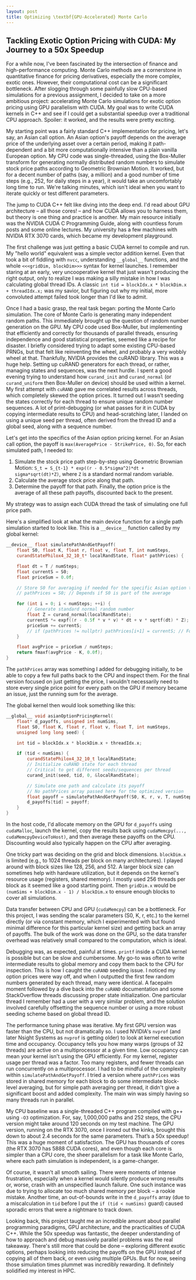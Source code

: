 ```yaml
---
layout: post
title: Optimizing \textbf{GPU-Accelerated} Monte Carlo
---
```


## Tackling Exotic Option Pricing with CUDA: My Journey to a 50x Speedup

For a while now, I've been fascinated by the intersection of finance and high-performance computing. Monte Carlo methods are a cornerstone in quantitative finance for pricing derivatives, especially the more complex, exotic ones. However, their computational cost can be a significant bottleneck. After slogging through some painfully slow CPU-based simulations for a previous assignment, I decided to take on a more ambitious project: accelerating Monte Carlo simulations for exotic option pricing using GPU parallelism with CUDA. My goal was to write CUDA kernels in C++ and see if I could get a substantial speedup over a traditional CPU approach. Spoiler: it worked, and the results were pretty exciting.

My starting point was a fairly standard C++ implementation for pricing, let's say, an Asian call option. An Asian option's payoff depends on the average price of the underlying asset over a certain period, making it path-dependent and a bit more computationally intensive than a plain vanilla European option. My CPU code was single-threaded, using the Box-Muller transform for generating normally distributed random numbers to simulate stock price paths according to Geometric Brownian Motion. It worked, but for a decent number of paths (say, a million) and a good number of time steps (e.g., 252, for daily steps in a year), it would take an uncomfortably long time to run. We're talking minutes, which isn't ideal when you want to iterate quickly or test different parameters.

The jump to CUDA C++ felt like diving into the deep end. I'd read about GPU architecture – all those cores! – and how CUDA allows you to harness them, but theory is one thing and practice is another. My main resource initially was the NVIDIA CUDA C Programming Guide, along with countless forum posts and some online lectures. My university has a few machines with NVIDIA RTX 3070 cards, which became my development playground.

The first challenge was just getting a basic CUDA kernel to compile and run. My "hello world" equivalent was a simple vector addition kernel. Even that took a bit of fiddling with `nvcc`, understanding `__global__` functions, and the whole `<<<gridDim, blockDim>>>` syntax for kernel launches. I remember staring at an early, very uncooperative kernel that just wasn't producing the right output, only to realize I was making a silly mistake in how I was calculating global thread IDs. A classic `int tid = blockIdx.x * blockDim.x + threadIdx.x;` was my savior, but figuring out why my initial, more convoluted attempt failed took longer than I'd like to admit.

Once I had a basic grasp, the real task began: porting the Monte Carlo simulation. The core of Monte Carlo is generating many independent random paths. This immediately brought up the question of random number generation on the GPU. My CPU code used Box-Muller, but implementing that efficiently and correctly for thousands of parallel threads, ensuring independence and good statistical properties, seemed like a recipe for disaster. I briefly considered trying to adapt some existing CPU-based PRNGs, but that felt like reinventing the wheel, and probably a very wobbly wheel at that. Thankfully, NVIDIA provides the cuRAND library. This was a huge help. Setting up cuRAND generators for each thread, or rather, managing states and sequences, was the next hurdle. I spent a good evening trying to understand how `curand_init` and `curand_normal` (or `curand_uniform` then Box-Muller on device) should be used within a kernel. My first attempt with `cuRAND` gave me correlated results across threads, which completely skewed the option prices. It turned out I wasn't seeding the states correctly for each thread to ensure unique random number sequences. A lot of print-debugging (or what passes for it in CUDA by copying intermediate results to CPU) and head-scratching later, I landed on using a unique seed per thread, often derived from the thread ID and a global seed, along with a sequence number.

Let's get into the specifics of the Asian option pricing kernel. For an Asian call option, the payoff is `max(AveragePrice - StrikePrice, 0)`. So, for each simulated path, I needed to:
1.  Simulate the stock price path step-by-step using Geometric Brownian Motion: `S_t = S_{t-1} * exp((r - 0.5*sigma^2)*dt + sigma*sqrt(dt)*Z)`, where `Z` is a standard normal random variable.
2.  Calculate the average stock price along that path.
3.  Determine the payoff for that path.
Finally, the option price is the average of all these path payoffs, discounted back to the present.

My strategy was to assign each CUDA thread the task of simulating one full price path.

Here's a simplified look at what the main device function for a single path simulation started to look like. This is a `__device__` function called by my global kernel:

```cpp
__device__ float simulatePathAndGetPayoff(
    float S0, float K, float r, float v, float T, int numSteps,
    curandStatePhilox4_32_10_t* localRandState, float* pathPrices) {

    float dt = T / numSteps;
    float currentS = S0;
    float priceSum = 0.0f;

    // Store S0 for averaging if needed for the specific Asian option type
    // pathPrices = S0; // Depends if S0 is part of the average

    for (int i = 0; i < numSteps; ++i) {
        // Generate standard normal random number
        float Z = curand_normal(localRandState);
        currentS *= expf((r - 0.5f * v * v) * dt + v * sqrtf(dt) * Z);
        priceSum += currentS;
        // if (pathPrices != nullptr) pathPrices[i+1] = currentS; // For debugging path
    }

    float avgPrice = priceSum / numSteps;
    return fmaxf(avgPrice - K, 0.0f);
}
```
The `pathPrices` array was something I added for debugging initially, to be able to copy a few full paths back to the CPU and inspect them. For the final version focused on just getting the price, I wouldn't necessarily need to store every single price point for every path on the GPU if memory became an issue, just the running sum for the average.

The global kernel then would look something like this:

```cpp
__global__ void asianOptionPricingKernel(
    float* d_payoffs, unsigned int numSims,
    float S0, float K, float r, float v, float T, int numSteps,
    unsigned long long seed) {

    int tid = blockIdx.x * blockDim.x + threadIdx.x;

    if (tid < numSims) {
        curandStatePhilox4_32_10_t localRandState;
        // Initialize cuRAND state for each thread
        // Critical to get different seeds/sequences per thread
        curand_init(seed, tid, 0, &localRandState);

        // Simulate one path and calculate its payoff
        // No pathPrices array passed here for the optimized version
        float payoff = simulatePathAndGetPayoff(S0, K, r, v, T, numSteps, &localRandState, nullptr);
        d_payoffs[tid] = payoff;
    }
}
```
In the host code, I'd allocate memory on the GPU for `d_payoffs` using `cudaMalloc`, launch the kernel, copy the results back using `cudaMemcpy(..., cudaMemcpyDeviceToHost)`, and then average these payoffs on the CPU. Discounting would also typically happen on the CPU after averaging.

One tricky part was deciding on the grid and block dimensions. `blockDim.x` is limited (e.g., to 1024 threads per block on many architectures). I played around with block sizes like 128, 256, and 512. A larger block size can sometimes help with hardware utilization, but it depends on the kernel's resource usage (registers, shared memory). I mostly used 256 threads per block as it seemed like a good starting point. Then `gridDim.x` would be `(numSims + blockDim.x - 1) / blockDim.x` to ensure enough blocks to cover all simulations.

Data transfer between CPU and GPU (`cudaMemcpy`) can be a bottleneck. For this project, I was sending the scalar parameters (S0, K, r, etc.) to the kernel directly (or via constant memory, which I experimented with but found minimal difference for this particular kernel size) and getting back an array of payoffs. The bulk of the work was done on the GPU, so the data transfer overhead was relatively small compared to the computation, which is ideal.

Debugging was, as expected, painful at times. `printf` inside a CUDA kernel is possible but can be slow and cumbersome. My go-to was often to write intermediate results to global memory and copy them back to the CPU for inspection. This is how I caught the `cuRAND` seeding issue. I noticed my option prices were way off, and when I outputted the first few random numbers generated by each thread, many were identical. A facepalm moment followed by a dive back into the `cuRAND` documentation and some StackOverflow threads discussing proper state initialization. One particular thread I remember had a user with a very similar problem, and the solution involved carefully offsetting the sequence number or using a more robust seeding scheme based on global thread ID.

The performance tuning phase was iterative. My first GPU version was faster than the CPU, but not dramatically so. I used NVIDIA's `nvprof` (and later Nsight Systems as `nvprof` is getting older) to look at kernel execution time and occupancy. Occupancy tells you how many warps (groups of 32 threads) are active on a multiprocessor at a given time. Low occupancy can mean your kernel isn't using the GPU efficiently. For my kernel, register usage per thread was a factor. Too many registers, and fewer threads can run concurrently on a multiprocessor. I had to be mindful of the complexity within `simulatePathAndGetPayoff`. I tried a version where `pathPrices` was stored in shared memory for each block to do some intermediate block-level averaging, but for simple path averaging per thread, it didn't give a significant boost and added complexity. The main win was simply having so many threads run in parallel.

My CPU baseline was a single-threaded C++ program compiled with g++ using `-O3` optimization. For, say, 1,000,000 paths and 252 steps, the CPU version might take around 120 seconds on my test machine. The GPU version, running on the RTX 3070, once I ironed out the kinks, brought this down to about 2.4 seconds for the same parameters. That’s a 50x speedup! This was a huge moment of satisfaction. The GPU has thousands of cores (the RTX 3070 has 5888 CUDA cores), and even though each core is simpler than a CPU core, the sheer parallelism for a task like Monte Carlo, where each path simulation is independent, is a game-changer.

Of course, it wasn't all smooth sailing. There were moments of intense frustration, especially when a kernel would silently produce wrong results or, worse, crash with an unspecified launch failure. One such instance was due to trying to allocate too much shared memory per block – a rookie mistake. Another time, an out-of-bounds write in the `d_payoffs` array (due to a miscalculation in `tid` before I put the `if (tid < numSims)` guard) caused sporadic errors that were a nightmare to track down.

Looking back, this project taught me an incredible amount about parallel programming paradigms, GPU architecture, and the practicalities of CUDA C++. While the 50x speedup was fantastic, the deeper understanding of how to approach and debug massively parallel problems was the real takeaway. There's still more that could be done – exploring different exotic options, perhaps looking into reducing the payoffs on the GPU instead of copying all of them back, or even using multiple GPUs. But for now, seeing those simulation times plummet was incredibly rewarding. It definitely solidified my interest in HPC.